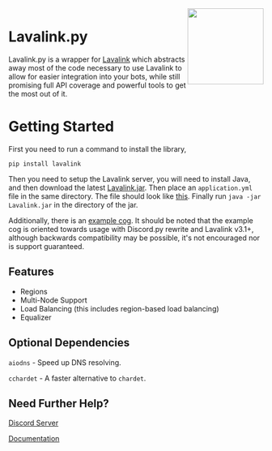 <img align="right" src="https://serux.pro/9e83af1581.png" height="150" width="150">

# Lavalink.py

Lavalink.py is a wrapper for [Lavalink](https://github.com/Frederikam/Lavalink) which abstracts away most of the code necessary to use Lavalink to allow for easier integration into your bots, while still promising full API coverage and powerful tools to get the most out of it.

# Getting Started
First you need to run a command to install the library,
```shell
pip install lavalink
```

Then you need to setup the Lavalink server, you will need to install Java, and then download the latest [Lavalink.jar](https://github.com/Frederikam/Lavalink/releases/).
Then place an ``application.yml`` file in the same directory. The file should look like [this](https://github.com/Frederikam/Lavalink/blob/master/LavalinkServer/application.yml.example/). Finally run `java -jar Lavalink.jar` in the directory of the jar.

Additionally, there is an [example cog](lavalink/examples). It should be noted that the example cog is oriented towards usage with Discord.py rewrite and Lavalink v3.1+, although backwards
compatibility may be possible, it's not encouraged nor is support guaranteed.

## Features
- Regions
- Multi-Node Support
- Load Balancing (this includes region-based load balancing)
- Equalizer

## Optional Dependencies

`aiodns`   - Speed up DNS resolving.

`cchardet` - A faster alternative to `chardet`.

## Need Further Help? 
[Discord Server](https://discord.gg/SbJXU9s) 

[Documentation](https://lavalink.readthedocs.io/en/latest/)

